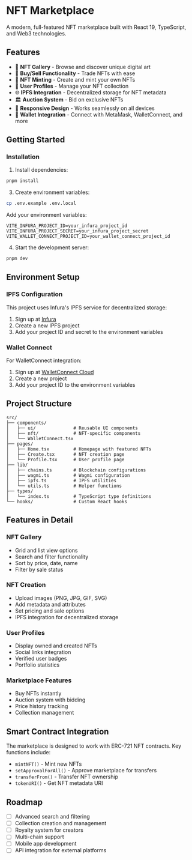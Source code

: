 # NFT Marketplace

A modern, full-featured NFT marketplace built with React 19, TypeScript, and Web3 technologies.

## Features

- 🎨 **NFT Gallery** - Browse and discover unique digital art
- 🛒 **Buy/Sell Functionality** - Trade NFTs with ease
- 🔨 **NFT Minting** - Create and mint your own NFTs
- 👤 **User Profiles** - Manage your NFT collection
- 🌐 **IPFS Integration** - Decentralized storage for NFT metadata
- 🏛️ **Auction System** - Bid on exclusive NFTs
- 📱 **Responsive Design** - Works seamlessly on all devices
- 🔗 **Wallet Integration** - Connect with MetaMask, WalletConnect, and more

## Getting Started

### Installation

1. Install dependencies:

```bash
pnpm install
```

3. Create environment variables:

```bash
cp .env.example .env.local
```

Add your environment variables:

```env
VITE_INFURA_PROJECT_ID=your_infura_project_id
VITE_INFURA_PROJECT_SECRET=your_infura_project_secret
VITE_WALLET_CONNECT_PROJECT_ID=your_wallet_connect_project_id
```

4. Start the development server:

```bash
pnpm dev
```

## Environment Setup

### IPFS Configuration

This project uses Infura's IPFS service for decentralized storage:

1. Sign up at [Infura](https://infura.io/)
2. Create a new IPFS project
3. Add your project ID and secret to the environment variables

### Wallet Connect

For WalletConnect integration:

1. Sign up at [WalletConnect Cloud](https://cloud.walletconnect.com/)
2. Create a new project
3. Add your project ID to the environment variables

## Project Structure

```
src/
├── components/
│   ├── ui/              # Reusable UI components
│   ├── nft/             # NFT-specific components
│   └── WalletConnect.tsx
├── pages/
│   ├── Home.tsx         # Homepage with featured NFTs
│   ├── Create.tsx       # NFT creation page
│   └── Profile.tsx      # User profile page
├── lib/
│   ├── chains.ts        # Blockchain configurations
│   ├── wagmi.ts         # Wagmi configuration
│   ├── ipfs.ts          # IPFS utilities
│   └── utils.ts         # Helper functions
├── types/
│   └── index.ts         # TypeScript type definitions
└── hooks/               # Custom React hooks
```

## Features in Detail

### NFT Gallery

- Grid and list view options
- Search and filter functionality
- Sort by price, date, name
- Filter by sale status

### NFT Creation

- Upload images (PNG, JPG, GIF, SVG)
- Add metadata and attributes
- Set pricing and sale options
- IPFS integration for decentralized storage

### User Profiles

- Display owned and created NFTs
- Social links integration
- Verified user badges
- Portfolio statistics

### Marketplace Features

- Buy NFTs instantly
- Auction system with bidding
- Price history tracking
- Collection management

## Smart Contract Integration

The marketplace is designed to work with ERC-721 NFT contracts. Key functions include:

- `mintNFT()` - Mint new NFTs
- `setApprovalForAll()` - Approve marketplace for transfers
- `transferFrom()` - Transfer NFT ownership
- `tokenURI()` - Get NFT metadata URI

## Roadmap

- [ ] Advanced search and filtering
- [ ] Collection creation and management
- [ ] Royalty system for creators
- [ ] Multi-chain support
- [ ] Mobile app development
- [ ] API integration for external platforms

